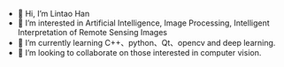 - 👋 Hi, I’m Lintao Han
- 👀 I’m interested in Artificial Intelligence, Image Processing, Intelligent Interpretation of Remote Sensing Images
- 🌱 I’m currently learning C++、python、Qt、opencv and deep learning.
- 💞️ I’m looking to collaborate on those interested in computer vision.

